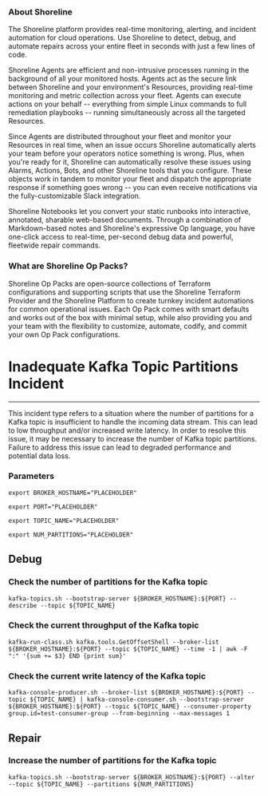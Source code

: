 
### About Shoreline
The Shoreline platform provides real-time monitoring, alerting, and incident automation for cloud operations. Use Shoreline to detect, debug, and automate repairs across your entire fleet in seconds with just a few lines of code.

Shoreline Agents are efficient and non-intrusive processes running in the background of all your monitored hosts. Agents act as the secure link between Shoreline and your environment's Resources, providing real-time monitoring and metric collection across your fleet. Agents can execute actions on your behalf -- everything from simple Linux commands to full remediation playbooks -- running simultaneously across all the targeted Resources.

Since Agents are distributed throughout your fleet and monitor your Resources in real time, when an issue occurs Shoreline automatically alerts your team before your operators notice something is wrong. Plus, when you're ready for it, Shoreline can automatically resolve these issues using Alarms, Actions, Bots, and other Shoreline tools that you configure. These objects work in tandem to monitor your fleet and dispatch the appropriate response if something goes wrong -- you can even receive notifications via the fully-customizable Slack integration.

Shoreline Notebooks let you convert your static runbooks into interactive, annotated, sharable web-based documents. Through a combination of Markdown-based notes and Shoreline's expressive Op language, you have one-click access to real-time, per-second debug data and powerful, fleetwide repair commands.

### What are Shoreline Op Packs?
Shoreline Op Packs are open-source collections of Terraform configurations and supporting scripts that use the Shoreline Terraform Provider and the Shoreline Platform to create turnkey incident automations for common operational issues. Each Op Pack comes with smart defaults and works out of the box with minimal setup, while also providing you and your team with the flexibility to customize, automate, codify, and commit your own Op Pack configurations.

# Inadequate Kafka Topic Partitions Incident
---

This incident type refers to a situation where the number of partitions for a Kafka topic is insufficient to handle the incoming data stream. This can lead to low throughput and/or increased write latency. In order to resolve this issue, it may be necessary to increase the number of Kafka topic partitions. Failure to address this issue can lead to degraded performance and potential data loss.

### Parameters
```shell
export BROKER_HOSTNAME="PLACEHOLDER"

export PORT="PLACEHOLDER"

export TOPIC_NAME="PLACEHOLDER"

export NUM_PARTITIONS="PLACEHOLDER"
```

## Debug

### Check the number of partitions for the Kafka topic
```shell
kafka-topics.sh --bootstrap-server ${BROKER_HOSTNAME}:${PORT} --describe --topic ${TOPIC_NAME}
```

### Check the current throughput of the Kafka topic
```shell
kafka-run-class.sh kafka.tools.GetOffsetShell --broker-list ${BROKER_HOSTNAME}:${PORT} --topic ${TOPIC_NAME} --time -1 | awk -F ":" '{sum += $3} END {print sum}'
```

### Check the current write latency of the Kafka topic
```shell
kafka-console-producer.sh --broker-list ${BROKER_HOSTNAME}:${PORT} --topic ${TOPIC_NAME} | kafka-console-consumer.sh --bootstrap-server ${BROKER_HOSTNAME}:${PORT} --topic ${TOPIC_NAME} --consumer-property group.id=test-consumer-group --from-beginning --max-messages 1
```

## Repair

### Increase the number of partitions for the Kafka topic
```shell
kafka-topics.sh --bootstrap-server ${BROKER_HOSTNAME}:${PORT} --alter --topic ${TOPIC_NAME} --partitions ${NUM_PARTITIONS}
```